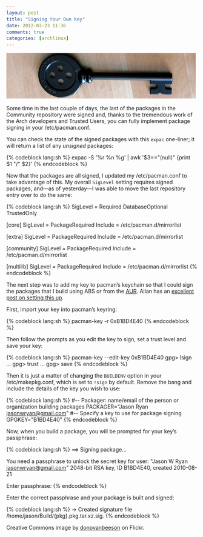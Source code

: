 ```yaml
---
layout: post
title: "Signing Your Own Key"
date: 2012-03-23 11:36
comments: true
categories: [archlinux]
---
```

![image](/images/post_images/key.jpg)

Some time in the last couple of days, the last of the packages in the
Community repository were signed and, thanks to the tremendous work of
the Arch developers and Trusted Users, you can fully implement package
signing in your <span class="file">/etc/pacman.conf</span>.

You can check the state of the signed packages with this `expac`
one-liner; it will return a list of any *unsigned* packages:

{% codeblock lang:sh %}
expac -S '%r %n %g' | awk '$3=="(null)" {print $1 "/" $2}'
{% endcodeblock %}

Now that the packages are all signed, I updated my <span class="file">/etc/pacman.conf</span> to
take advantage of this. My overall `SigLevel` setting requires signed
packages, and—as of yesterday—I was able to move the last repository
entry over to do the same:


{% codeblock lang:sh %}
SigLevel = Required DatabaseOptional TrustedOnly

[core]
SigLevel = PackageRequired
Include = /etc/pacman.d/mirrorlist

[extra]
SigLevel = PackageRequired
Include = /etc/pacman.d/mirrorlist

[community]
SigLevel = PackageRequired
Include = /etc/pacman.d/mirrorlist

[multilib]
SigLevel = PackageRequired
Include = /etc/pacman.d/mirrorlist
{% endcodeblock %}

The next step was to add my key to pacman’s keychain so that I could
sign the packages that I build using ABS or from the
[AUR](https://aur.archlinux.org/ "Arch User Repository"). Allan has an
[excellent post on setting this up](http://allanmcrae.com/2011/08/pacman-package-signing-1-makepkg-and-repo-add/ "The first in a series of four posts on signing: read them all").

First, import your key into pacman’s keyring:

{% codeblock lang:sh %}
pacman-key -r 0xB1BD4E40
{% endcodeblock %}

Then follow the prompts as you edit the key to sign, set a trust level
and save your key:

{% codeblock lang:sh %}
pacman-key --edit-key 0xB1BD4E40
gpg> lsign
...
gpg> trust
...
gpg> save
{% endcodeblock %}

Then it is just a matter of changing the `BUILDENV` option in your
<span class="file">/etc/makepkg.conf</span>, which is set to `!sign` 
by default. Remove the bang and include the details of the key you wish to use:

{% codeblock lang:sh %}
#-- Packager: name/email of the person or organization building packages
PACKAGER="Jason Ryan <jasonwryan@gmail.com>"
#-- Specify a key to use for package signing
GPGKEY="B1BD4E40"
{% endcodeblock %}

Now, when you build a package, you will be prompted for your key’s
passphrase:

{% codeblock lang:sh %}
==> Signing package...

You need a passphrase to unlock the secret key for
user: "Jason W Ryan <jasonwryan@gmail.com>"
2048-bit RSA key, ID B1BD4E40, created 2010-08-21

Enter passphrase:
{% endcodeblock %}

Enter the correct passphrase and your package is built and signed:

{% codeblock lang:sh %}
-> Created signature file /home/jason/Build/{pkg}.pkg.tar.xz.sig.
{% endcodeblock %}

Creative Commons image by
[donovanbeeson](http://www.flickr.com/photos/donovan_beeson/3185668524/ "Coraline key on Flickr")
on Flickr.

